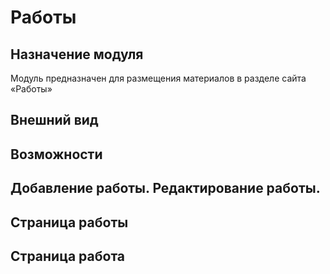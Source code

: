 # Работы
## Назначение модуля
Модуль предназначен для размещения материалов в разделе сайта «Работы»
## Внешний вид


## Возможности


## Добавление работы. Редактирование работы.







## Страница работы


## Страница работа






